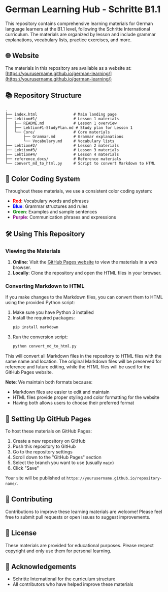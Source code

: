 # German Learning Hub - Schritte B1.1

This repository contains comprehensive learning materials for German language learners at the B1.1 level, following the Schritte International curriculum. The materials are organized by lesson and include grammar explanations, vocabulary lists, practice exercises, and more.

## 🌐 Website

The materials in this repository are available as a website at: [https://yourusername.github.io/german-learning/](https://yourusername.github.io/german-learning/)

## 📚 Repository Structure

```
.
├── index.html                # Main landing page
├── Lektion#1/                # Lesson 1 materials
│   ├── README.md             # Lesson 1 overview
│   ├── Lektion#1-StudyPlan.md # Study plan for Lesson 1
│   └── Core/                 # Core materials
│       ├── Grammar.md        # Grammar explanations
│       └── Vocabulary.md     # Vocabulary lists
├── Lektion#2/                # Lesson 2 materials
├── Lektion#3/                # Lesson 3 materials
├── Lektion#4/                # Lesson 4 materials
├── reference_docs/           # Reference materials
└── convert_md_to_html.py     # Script to convert Markdown to HTML
```

## 🎨 Color Coding System

Throughout these materials, we use a consistent color coding system:

- <span style="color:red;">**Red**</span>: Vocabulary words and phrases
- <span style="color:blue;">**Blue**</span>: Grammar structures and rules
- <span style="color:green;">**Green**</span>: Examples and sample sentences
- <span style="color:purple;">**Purple**</span>: Communication phrases and expressions

## 🛠️ Using This Repository

### Viewing the Materials

1. **Online**: Visit the [GitHub Pages website](https://yourusername.github.io/german-learning/) to view the materials in a web browser.
2. **Locally**: Clone the repository and open the HTML files in your browser.

### Converting Markdown to HTML

If you make changes to the Markdown files, you can convert them to HTML using the provided Python script:

1. Make sure you have Python 3 installed
2. Install the required packages:
   ```bash
   pip install markdown
   ```
3. Run the conversion script:
   ```bash
   python convert_md_to_html.py
   ```

This will convert all Markdown files in the repository to HTML files with the same name and location. The original Markdown files will be preserved for reference and future editing, while the HTML files will be used for the GitHub Pages website.

**Note**: We maintain both formats because:
- Markdown files are easier to edit and maintain
- HTML files provide proper styling and color formatting for the website
- Having both allows users to choose their preferred format

## 🚀 Setting Up GitHub Pages

To host these materials on GitHub Pages:

1. Create a new repository on GitHub
2. Push this repository to GitHub
3. Go to the repository settings
4. Scroll down to the "GitHub Pages" section
5. Select the branch you want to use (usually `main`)
6. Click "Save"

Your site will be published at `https://yourusername.github.io/repository-name/`.

## 📝 Contributing

Contributions to improve these learning materials are welcome! Please feel free to submit pull requests or open issues to suggest improvements.

## 📄 License

These materials are provided for educational purposes. Please respect copyright and only use them for personal learning.

## 🙏 Acknowledgements

- Schritte International for the curriculum structure
- All contributors who have helped improve these materials
